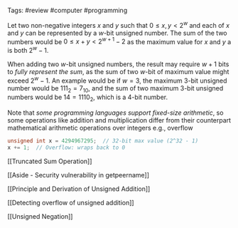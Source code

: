 Tags: #review #computer #programming 

Let two non-negative integers $x$ and $y$ such that $0 \leq x, y < 2^w$ and each of $x$ and $y$ can be represented by a $w$-bit unsigned number. The sum of the two numbers would be $0 \leq x + y < 2^{w+1}-2$ as the maximum value for $x$ and $y$ a is both $2^w-1$.

When adding two $w$-bit unsigned numbers, the result may require $w+1$ bits to *fully represent the sum*, as the sum of two $w$-bit of maximum value might exceed $2^w-1$. An example would be if $w=3$, the maximum 3-bit unsigned number would be $111_{2}=7_{10}$, and the sum of two maximum 3-bit unsigned numbers would be $14 = 1110_{2}$, which is a 4-bit number.

Note that *some programming languages support fixed-size arithmetic*, so some operations like addition and multiplication differ from their counterpart mathematical arithmetic operations over integers e.g., overflow

```c
unsigned int x = 4294967295;  // 32-bit max value (2^32 - 1)
x += 1;  // Overflow: wraps back to 0
```

[[Truncated Sum Operation]]

[[Aside - Security vulnerability in getpeername]]

[[Principle and Derivation of Unsigned Addition]]

[[Detecting overflow of unsigned addition]]

[[Unsigned Negation]]

